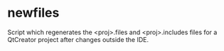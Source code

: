 newfiles
========

Script which regenerates the &lt;proj>.files and &lt;proj>.includes files for a QtCreator project after changes outside the IDE.
